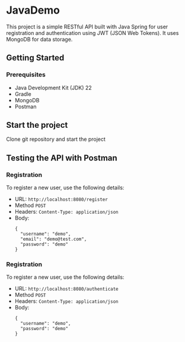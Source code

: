 # JavaDemo

This project is a simple RESTful API built with Java Spring for user registration and authentication using JWT (JSON Web Tokens). It uses MongoDB for data storage.

## Getting Started

### Prerequisites

- Java Development Kit (JDK) 22
- Gradle
- MongoDB
- Postman

## Start the project
Clone git repository and start the project

## Testing the API with Postman
### Registration
To register a new user, use the following details:
- URL: `http://localhost:8080/register`
- Method `POST`
- Headers: `Content-Type: application/json`
- Body:
    ```
    {
      "username": "demo",
      "email": "demo@test.com",
      "password": "demo"
    }
    ```

### Registration
To register a new user, use the following details:
- URL: `http://localhost:8080/authenticate`
- Method `POST`
- Headers: `Content-Type: application/json`
- Body:
    ```
    {
      "username": "demo",
      "password": "demo"
    }
    ```
